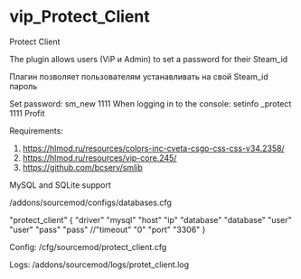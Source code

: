 # vip_Protect_Client
Protect Client

The plugin allows users (ViP и Admin) to set a password for their Steam_id

Плагин позволяет пользователям устанавливать на свой Steam_id пароль

Set password: sm_new 1111
When logging in to the console: setinfo _protect 1111
Profit

Requirements:
1. https://hlmod.ru/resources/colors-inc-cveta-csgo-css-css-v34.2358/
2. https://hlmod.ru/resources/vip-core.245/
3. https://github.com/bcserv/smlib

MySQL and SQLite support

/addons/sourcemod/configs/databases.cfg

"protect_client"
	{ 
		"driver" "mysql" 
		"host" "ip" 
		"database" "database" 
		"user" "user" 
		"pass" "pass" 
		//"timeout" "0" 
		"port" "3306" 
	}
  
  Config: /cfg/sourcemod/protect_client.cfg

Logs: /addons/sourcemod/logs/protet_client.log
